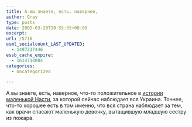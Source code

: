 ```yaml
---
title: А вы знаете, есть, наверное,
author: Gray
type: posts
date: 2005-03-28T19:55:55+00:00
excerpt:
url: /5716
esml_socialcount_LAST_UPDATED:
  - 1497217446
essb_cache_expire:
  - 1614714004
categories:
  - Uncategorized

---
```








А вы знаете, есть, наверное, что-то положительное в <a href="http://www.korrespondent.net/main/117735" target="_blank">истории маленькой Насти</a>, за которой сейчас наблюдает вся Украина. Точнее, что-то хорошее есть в том именно, что вся страна наблюдает за тем, как врачи спасают маленькую девочку, вытащившую младшую сестру из пожара.